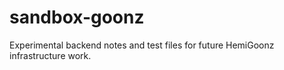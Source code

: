 # sandbox-goonz
Experimental backend notes and test files for future HemiGoonz infrastructure work.
